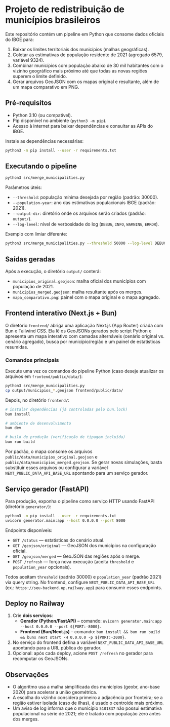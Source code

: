 # Projeto de redistribuição de municípios brasileiros

Este repositório contém um pipeline em Python que consome dados oficiais do IBGE para:

1. Baixar os limites territoriais dos municípios (malhas geográficas).
2. Coletar as estimativas de população residente de 2021 (agregado 6579, variável 9324).
3. Combinar municípios com população abaixo de 30 mil habitantes com o vizinho geográfico mais próximo até que todas as novas regiões superem o limite definido.
4. Gerar arquivos GeoJSON com os mapas original e resultante, além de um mapa comparativo em PNG.

## Pré-requisitos

- Python 3.10 (ou compatível).
- Pip disponível no ambiente (`python3 -m pip`).
- Acesso à internet para baixar dependências e consultar as APIs do IBGE.

Instale as dependências necessárias:

```bash
python3 -m pip install --user -r requirements.txt
```

## Executando o pipeline

```bash
python3 src/merge_municipalities.py
```

Parâmetros úteis:

- `--threshold`: população mínima desejada por região (padrão: 30000).
- `--population-year`: ano das estimativas populacionais IBGE (padrão: 2021).
- `--output-dir`: diretório onde os arquivos serão criados (padrão: `output/`).
- `--log-level`: nível de verbosidade do log (`DEBUG`, `INFO`, `WARNING`, `ERROR`).

Exemplo com limiar diferente:

```bash
python3 src/merge_municipalities.py --threshold 50000 --log-level DEBUG
```

## Saídas geradas

Após a execução, o diretório `output/` conterá:

- `municipios_original.geojson`: malha oficial dos municípios com população de 2021.
- `municipios_merged.geojson`: malha resultante após os merges.
- `mapa_comparativo.png`: painel com o mapa original e o mapa agregado.

## Frontend interativo (Next.js + Bun)

O diretório `frontend/` abriga uma aplicação Next.js (App Router) criada com Bun e Tailwind CSS.
Ela lê os GeoJSONs gerados pelo script Python e apresenta um mapa interativo com camadas
alternáveis (cenário original vs. cenário agregado), busca por município/região e um painel de
estatísticas resumidas.

### Comandos principais

Execute uma vez os comandos do pipeline Python (caso deseje atualizar os arquivos em `frontend/public/data/`):

```bash
python3 src/merge_municipalities.py
cp output/municipios_*.geojson frontend/public/data/
```

Depois, no diretório `frontend/`:

```bash
# instalar dependências (já controladas pelo bun.lock)
bun install

# ambiente de desenvolvimento
bun dev

# build de produção (verificação de tipagem incluída)
bun run build
```

Por padrão, o mapa consome os arquivos `public/data/municipios_original.geojson`
e `public/data/municipios_merged.geojson`. Se gerar novas simulações, basta substituir esses arquivos
ou configurar a variável `NEXT_PUBLIC_DATA_API_BASE_URL` apontando para um serviço gerador.

## Serviço gerador (FastAPI)

Para produção, exponha o pipeline como serviço HTTP usando FastAPI (diretório `generator/`):

```bash
python3 -m pip install --user -r requirements.txt
uvicorn generator.main:app --host 0.0.0.0 --port 8000
```

Endpoints disponíveis:

- `GET /status` — estatísticas do cenário atual.
- `GET /geojson/original` — GeoJSON dos municípios na configuração oficial.
- `GET /geojson/merged` — GeoJSON das regiões após o merge.
- `POST /refresh` — força nova execução (aceita `threshold` e `population_year` opcionais).

Todos aceitam `threshold` (padrão 30000) e `population_year` (padrão 2021) via query string.
No frontend, configure `NEXT_PUBLIC_DATA_API_BASE_URL` (ex.: `https://seu-backend.up.railway.app`)
para consumir esses endpoints.

## Deploy no Railway

1. Crie **dois serviços**:
   - **Gerador (Python/FastAPI)** – comando: `uvicorn generator.main:app --host 0.0.0.0 --port ${PORT:-8000}`.
   - **Frontend (Bun/Next.js)** – comando: `bun install && bun run build && bunx next start -H 0.0.0.0 -p ${PORT:-3000}`.
2. No serviço do frontend defina a variável `NEXT_PUBLIC_DATA_API_BASE_URL`
   apontando para a URL pública do gerador.
3. Opcional: após cada deploy, acione `POST /refresh` no gerador para recomputar os GeoJSONs.

## Observações

- O algoritmo usa a malha simplificada dos municípios (geobr, ano-base 2020) para acelerar a união geométrica.
- A escolha do vizinho considera primeiro a adjacência por fronteira; se a região estiver isolada (caso de ilhas), é usado o centroide mais próximo.
- Um aviso de log informa que o município `5101837` não possui estimativa populacional na série de 2021; ele é tratado com população zero antes dos merges.
